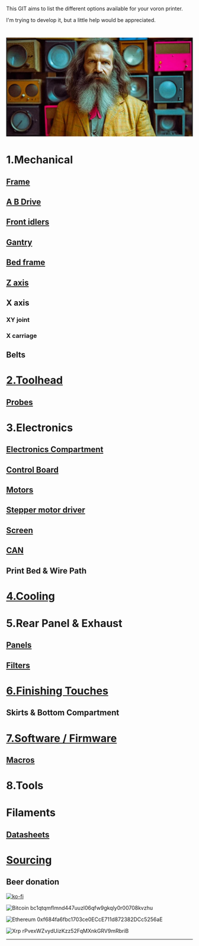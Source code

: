 This GIT aims to list the different options available for your voron printer.

I'm trying to develop it, but a little help would be appreciated.

![Mendeleyeev](/IMG/mendeleyeev2.JPG "mendeleevpedia")
======

# 1.Mechanical
## [Frame](frame.md)
## [A B Drive](ABdrive.md)
## [Front idlers](https://github.com/LegionPleingaz/Voronpedia/blob/main/front_idlers.md)
## [Gantry](gantry.md)
## [Bed frame](bed.md)
## [Z axis](https://github.com/LegionPleingaz/Voronpedia/blob/main/z%20axis.md)
## X axis
### XY joint
### X carriage
## Belts

# [2.Toolhead](toolhead.md)
## [Probes](probes.md)

# 3.Electronics
## [Electronics Compartment](elec_compartment.md)
## [Control Board](controlboard.md)
## [Motors](motors.md)
## [Stepper motor driver](SMD.md)
## [Screen](screen.md)
## [CAN](CAN.md)
## Print Bed & Wire Path

# [4.Cooling](cooling.md)

# 5.Rear Panel & Exhaust
## [Panels](panels.md)
## [Filters](filters.md)

# [6.Finishing Touches](finish.md)
## Skirts & Bottom Compartment

# [7.Software / Firmware](software.md)
## [Macros](macros.md)

# 8.Tools

# Filaments
## [Datasheets](https://github.com/LegionPleingaz/Voronpedia/tree/main/Filament)

# [Sourcing](sourcing.md)

## Beer donation
[![ko-fi](https://ko-fi.com/img/githubbutton_sm.svg)](https://ko-fi.com/W7W6USGTM)

![Bitcoin](https://img.shields.io/badge/Bitcoin-000?style=for-the-badge&logo=bitcoin&logoColor=white) bc1qtqmflmnd447uuzl06qfw9gkqly0r00708kvzhu

![Ethereum](https://img.shields.io/badge/Ethereum-3C3C3D?style=for-the-badge&logo=Ethereum&logoColor=white) 0xf684fa6fbc1703ce0ECcE711d872382DCc5256aE

![Xrp](https://img.shields.io/badge/Xrp-black?style=for-the-badge&logo=xrp&logoColor=white) rPvexWZvydUizKzz52FqMXnkGRV9mRbriB

---
